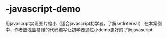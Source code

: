 # -javascript-demo
用javascript实现图片缩小（适合javascript初学者，了解setInterval）
在本案例中，作者应浅显易懂的代码编写让初学者通过小demo更好的了解javascript
